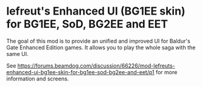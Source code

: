 # lefreut's Enhanced UI (BG1EE skin) for BG1EE, SoD, BG2EE and EET

The goal of this mod is to provide an unified and improved UI for Baldur's Gate Enhanced Edition games. It allows you to play the whole saga with the same UI.

See https://forums.beamdog.com/discussion/66226/mod-lefreuts-enhanced-ui-bg1ee-skin-for-bg1ee-sod-bg2ee-and-eet/p1 for more information and screens.
